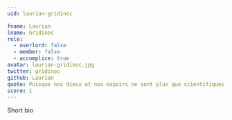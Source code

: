 ```yaml
---
uid: laurian-gridinoc

fname: Laurian
lname: Gridinoc
role:
  - overlord: false
  - member: false
  - accomplice: true
avatar: laurian-gridinoc.jpg
twitter: gridinoc
github: Laurian
quote: Puisque nos dieux et nos espoirs ne sont plus que scientifiques, pourquoi nos amours ne le deviendraient-ils pas également? — Auguste Villiers de l'Isle-Adam, L'Ève future
score: 1
---
```


Short bio
